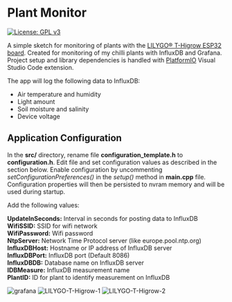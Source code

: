 
# Plant Monitor

[![License: GPL v3](https://img.shields.io/badge/License-GPLv3-blue.svg)](https://www.gnu.org/licenses/gpl-3.0)

A simple sketch for monitoring of plants with the [LILYGO® T-Higrow ESP32 board](https://www.banggood.com/LILYGO-T-Higrow-ESP32-WiFi-+-bluetooth-+-DHT11-Soil-Temperature-And-Humidity-Sensor-Module-p-1196250.html). Created for monitoring of my chilli plants with InfluxDB and Grafana. Project setup and library dependencies is handled with [PlatformIO](https://platformio.org) Visual Studio Code extension.

The app will log the following data to InfluxDB:

* Air temperature and humidity
* Light amount
* Soil moisture and salinity
* Device voltage  
  
## Application Configuration

In the **src/** directory, rename file **configuration_template.h** to **configuration.h**. Edit file and set configuration values as described in the section below. Enable configuration by uncommenting *setConfigurationPreferences()* in the *setup()* method in **main.cpp** file. Configuration properties will then be persisted to nvram memory and will be used during startup.

Add the following values:

**UpdateInSeconds:** Interval in seconds for posting data to InfluxDB  
**WifiSSID:** SSID for wifi network  
**WifiPassword:** Wifi password  
**NtpServer:** Network Time Protocol server (like europe.pool.ntp.org)  
**InfluxDBHost:** Hostname or IP address of InfluxDB server  
**InfluxDBPort:** InfluxDB port (Default 8086)  
**InfluxDBDB:** Database name on InfluxDB server  
**IDBMeasure:** InfluxDB measurement name  
**PlantID:** ID for plant to identify measurement on InfluxDB  

![grafana](https://user-images.githubusercontent.com/24587666/119537556-6efad180-bd8a-11eb-8dee-9b082d36a78b.jpg)
![LILYGO-T-Higrow-1](https://user-images.githubusercontent.com/24587666/119539268-483d9a80-bd8c-11eb-9342-01e8fe1b8522.jpg)
![LILYGO-T-Higrow-2](https://user-images.githubusercontent.com/24587666/119539278-4a9ff480-bd8c-11eb-8715-5e3dae471080.jpg)

